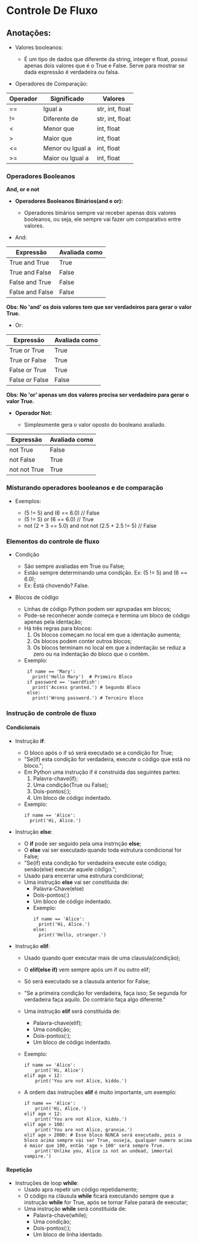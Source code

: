 # Controle De Fluxo

## Anotações:

+ Valores booleanos:

  + É um tipo de dados que diferente da string, integer e float, possui apenas dois valores que é o True e False. Serve para mostrar se dada expressão é verdadeira ou falsa.

+ Operadores de Comparação:

|  Operador  |    Significado     |     Valores       |
|     ---    |        ---         |       ---         |
|     ==     |  Igual a           |  str, int, float  |
|     !=     |  Diferente de      |  str, int, float  |
|     <      |  Menor que         |  int, float       |
|     >      |  Maior que         |  int, float       |
|     <=     |  Menor ou Igual a  |  int, float       |
|     >=     |  Maior ou Igual a  |  int, float       |

### Operadores Booleanos
**And, or e not**

+ **Operadores Booleanos Binários(and e or):**

  + Operadores binários sempre vai receber apenas dois valores booleanos, ou seja, ele sempre vai fazer um comparativo entre valores.

+ And:

|     Expressão     |  Avaliada como  |
|        ---        |       ---       |
|  True and True    |      True       |
|  True and False   |      False      |
|  False and True   |      False      |
|  False and False  |      False      |

**Obs: No 'and' os dois valores tem que ser verdadeiros para gerar o valor True.**

+ Or:

|     Expressão     |  Avaliada como  |
|        ---        |       ---       |
|  True or True     |      True       |
|  True or False    |      True       |
|  False or True    |      True       |
|  False or False   |      False      |

**Obs: No 'or' apenas um dos valores precisa ser verdadeiro para gerar o valor True.**

+ **Operador Not:**

  + Simplesmente gera o valor oposto do booleano avaliado.

|     Expressão     |  Avaliada como  |
|        ---        |       ---       |
|      not True     |      False      |
|      not False    |      True       |
|  not not True     |      True       |

### Misturando operadores booleanos e de comparação

+ Exemplos:

  + (5 != 5) and (6 == 6.0) // False
  + (5 != 5) or (6 == 6.0) //  True
  + not (2 + 3 == 5.0) and not not (2.5 + 2.5 != 5) // False

### Elementos do controle de fluxo

+ Condição
  + São sempre avaliadas em True ou False;
  + Estão sempre determinando uma condição. Ex: (5 != 5) and (6 == 6.0);
  + Ex: Está chovendo? False.

+ Blocos de código
  + Linhas de código Python podem ser agrupadas em blocos;
  + Pode-se reconhecer aonde começa e termina um bloco de código apenas pela identação;
  + Há três regras para blocos:
    1. Os blocos começam no local em que a identação aumenta;
    2. Os blocos podem conter outros blocos; 
    3. Os blocos terminam no local em que a indentação se reduz a zero ou na indentação do bloco que o contém.
  + Exemplo:
    ```blocodecodigo
     if name == 'Mary':
       print('Hello Mary')  # Primeiro Bloco
     if password == 'swordfish':
       print('Access granted.') # Segundo Bloco
     else:
       print('Wrong password.') # Terceiro Bloco 
    ```

### Instrução de controle de fluxo

#### Condicionais

+ Instrução **if**:
  + O bloco após o if só será executado se a condição for True;
  + "Se(if) esta condição for verdadeira, execute o código que está no bloco.";
  + Em Python uma instrução if é construída das seguintes partes:
    1. Palavra-chave(if);
    2. Uma condição(True ou False);
    3. Dois-pontos(:);
    4. Um bloco de código indentado.
  + Exemplo:
    ```instrucaoif
    if name == 'Alice':
      print('Hi, Alice.')
    ```

+ Instrução **else**:
  + O **if** pode ser seguido pela uma instrnção **else**;
  + O **else** vai ser executado quando toda estrutura condicional for False;
  + "Se(if) esta condição for verdadeira execute este código; senão(else) execute aquele código.";
  + Usado para encerrar uma estrutura condicional;
  + Uma instrução **else** vai ser constituida de:
    + Palavra-Chave(else)
    + Dois-pontos(:)
    + Um bloco de código indentado.
    + Exemplo:
      ```instrucaoelse
      if name == 'Alice':
        print('Hi, Alice.')
      else:
        print('Hello, stranger.')
      ```

+ Instrução **elif**:
  + Usado quando quer executar mais de uma clausula(condição);
  + O **elif(else if)** vem sempre após um if ou outro elif;
  + Só será executado se a clausula anterior for False;
  + "Se a primeira condição for verdadeira, faça isso; Se segunda for verdadeira faça aquilo. Do contrário faça algo diferente."
  + Uma instrução **elif** será constituida de:
    + Palavra-chave(elif);
    + Uma condição;
    + Dois-pontos(:);
    + Um bloco de código indentado.
  + Exemplo:
    ```instrucaoelif
    if name == 'Alice':
    	print('Hi, Alice')
    elif age < 12:
    	print('You are not Alice, kiddo.')
    ```
 
  + A ordem das instruções **elif** é muito importante, um exemplo:
    ```ordemelif
    if name == 'Alice':
    	print('Hi, Alice.')
    elif age < 12:
    	print('You are not Alice, kiddo.')
    elif age > 100:
    	print('You are not Alice, grannie.')
    elif age > 2000: # Esse bloco NUNCA será executado, pois o bloco acima sempre vai ser True, ouseja, qualquer numero acima é maior que 100, então 'age > 100' será sempre True.
    	print('Unlike you, Alice is not an undead, immortal vampire.')
    ```

#### Repetição

+ Instruções de loop **while**:
  + Usado apra repetir um código repetidamente;
  + O código na cláusula **while** ficará executando sempre que a instrução **while** for True, após se tornar False parará de executar;
  + Uma instrução **while** será constituida de:
    + Palavra-chave(while);
    + Uma condição;
    + Dois-pontos(:);
    + Um bloco de linha identado.
   
